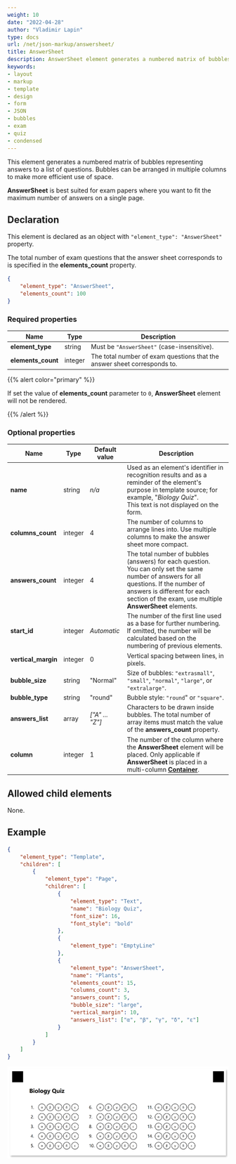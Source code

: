 ```yaml
---
weight: 10
date: "2022-04-28"
author: "Vladimir Lapin"
type: docs
url: /net/json-markup/answersheet/
title: AnswerSheet
description: AnswerSheet element generates a numbered matrix of bubbles arranged in multiple columns to make more efficient use of space.
keywords:
- layout
- markup
- template
- design
- form
- JSON
- bubbles
- exam
- quiz
- condensed
---
```


This element generates a numbered matrix of bubbles representing answers to a list of questions. Bubbles can be arranged in multiple columns to make more efficient use of space.

**AnswerSheet** is best suited for exam papers where you want to fit the maximum number of answers on a single page.

## Declaration

This element is declared as an object with `"element_type": "AnswerSheet"` property.

The total number of exam questions that the answer sheet corresponds to is specified in the **elements_count** property.

```json
{
	"element_type": "AnswerSheet",
	"elements_count": 100
}
```

### Required properties

Name | Type | Description
---- | ---- | -----------
**element_type** | string | Must be `"AnswerSheet"` (case-insensitive).
**elements_count** | integer | The total number of exam questions that the answer sheet corresponds to.

{{% alert color="primary" %}}

If set the value of **elements_count** parameter to `0`, **AnswerSheet** element will not be rendered.

{{% /alert %}}

### Optional properties

Name | Type | Default value | Description
---- | ---- | ------------- | -----------
**name** | string | _n/a_ | Used as an element's identifier in recognition results and as a reminder of the element's purpose in template source; for example, "_Biology Quiz_".<br />This text is not displayed on the form.
**columns_count** | integer | 4 | The number of columns to arrange lines into. Use multiple columns to make the answer sheet more compact.
**answers_count** | integer | 4 | The total number of bubbles (answers) for each question.<br />You can only set the same number of answers for all questions. If the number of answers is different for each section of the exam, use multiple **AnswerSheet** elements.
**start_id** | integer | _Automatic_ | The number of the first line used as a base for further numbering.<br />If omitted, the number will be calculated based on the numbering of previous elements.
**vertical_margin** | integer | 0 | Vertical spacing between lines, in pixels.
**bubble_size** | string | "Normal" | Size of bubbles: `"extrasmall"`, `"small"`, `"normal"`, `"large"`, or `"extralarge"`.
**bubble_type** | string | "round" | Bubble style: `"round`" or `"square"`.
**answers_list** | array | _["A" ... "Z"]_ | Characters to be drawn inside bubbles. The total number of array items must match the value of the **answers_count** property.
**column** | integer | 1 | The number of the column where the **AnswerSheet** element will be placed. Only applicable if **AnswerSheet** is placed in a multi-column [**Container**](/omr/net/json-markup/container/).

## Allowed child elements

None.

## Example

```json
{
	"element_type": "Template",
	"children": [
		{
			"element_type": "Page",
			"children": [
				{
					"element_type": "Text",
					"name": "Biology Quiz",
					"font_size": 16,
					"font_style": "bold"
				},
				{
					"element_type": "EmptyLine"
				},
				{
					"element_type": "AnswerSheet",
					"name": "Plants",
					"elements_count": 15,
					"columns_count": 3,
					"answers_count": 5,
					"bubble_size": "large",
					"vertical_margin": 10,
					"answers_list": ["α", "β", "γ", "δ", "ε"]
				}
			]
		}
	]
}
```

![answer_sheet example](answer_sheet-example.png)
